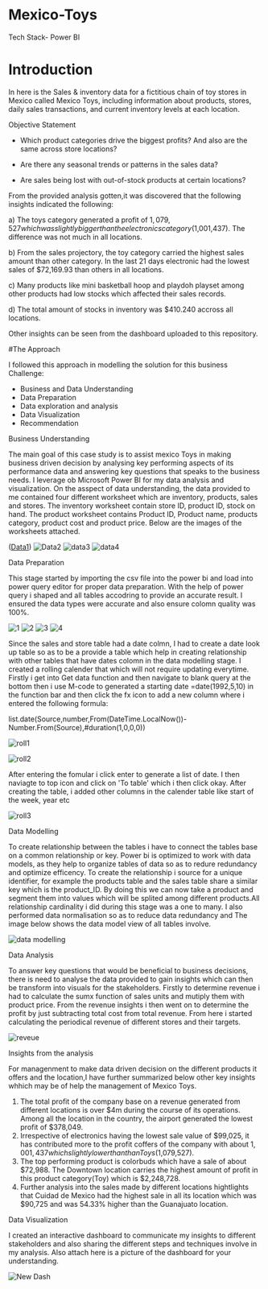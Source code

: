 # Mexico-Toys
Tech Stack- Power BI

# Introduction

In here is the Sales & inventory data for a fictitious chain of toy stores in Mexico called Mexico Toys, including information about products, stores, daily sales transactions, and current inventory levels at each location.

Objective Statement

- Which product categories drive the biggest profits? And also are the same across store locations?

- Are there any seasonal trends or patterns in the sales data?

- Are sales being lost with out-of-stock products at certain locations?

From the provided analysis gotten,it was discovered that the following insights indicated the following:

a) The toys category generated a profit of $1,079,527 which was slightly bigger than the electronics category($1,001,437). The difference was not much in all locations. 

b) From the sales projectory, the toy category carried the highest sales amount than other category. In the last 21 days electronic had the lowest sales of $72,169.93 than others in all locations.

c) Many products like mini basketball hoop and  playdoh playset among other products had low stocks which affected their sales records.

d) The total amount of stocks in inventory was $410.240 accross all locations. 

Other insights can be seen from the dashboard uploaded to this repository.



#The Approach

I followed this approach in modelling the solution for this business Challenge:

- Business and Data Understanding 
- Data Preparation
- Data exploration and analysis
- Data Visualization 
- Recommendation

Business Understanding

The main goal of this case study is to assist mexico Toys in making business driven decision by analysing key performing aspects of its performance data and answering key questions that speaks to the business needs.  I leverage ob Microsoft Power BI for my data analysis and visualization.
On the asspect of data understanding, the data provided to me contained four different worksheet which are inventory, products, sales and stores. The inventory worksheet contain store ID, product ID, stock on hand. The product worksheet contains Product ID, Product name, products category, product cost and product price. Below are the images of the worksheets attached.

([Data1](https://user-images.githubusercontent.com/62305424/158242402-ffec39eb-e3b9-4e36-a1a9-8daf5f9f0f88.PNG))
![Data2](https://user-images.githubusercontent.com/62305424/158242578-f2fe7b5b-3eb4-49a6-a791-da416302286e.PNG)
![data3](https://user-images.githubusercontent.com/62305424/158242616-9e4bc601-7bab-4a50-a12c-fd49a3e1b58e.PNG)
![data4](https://user-images.githubusercontent.com/62305424/158242685-f3208e9b-1156-46bd-92a0-748ca903dc5b.PNG)


Data Preparation

This stage started by importing the csv file into the power bi and load into power query editor for proper data preparation. With the help of power query i shaped and all tables accodring to provide an accurate result. I ensured the data types were accurate and also ensure colomn quality was 100%. 

![1](https://user-images.githubusercontent.com/62305424/158252444-0ed8d373-1493-4e70-b398-b33fc3d4a280.PNG)
![2](https://user-images.githubusercontent.com/62305424/158252476-f848b649-04cc-4971-b224-443363705d18.PNG)
![3](https://user-images.githubusercontent.com/62305424/158252499-e86bea2d-fa09-420d-94c3-c8eecd579350.PNG)
![4](https://user-images.githubusercontent.com/62305424/158252518-089a6c7c-98a4-4de2-b5fb-338e274def47.PNG)


Since the sales and store table had a date colmn, I had to create a date look up table so as to be a provide a table which help in creating relationship with other tables that have dates colomn in the data modelling stage. I created a rolling calender that which will not require updating everytime. Firstly i get into Get data function and then navigate to blank query at the bottom then i use M-code to generated a starting date =date(1992,5,10) in the function bar and then click the fx icon to add a new column where i entered the following formula:

list.date(Source,number,From(DateTime.LocalNow())-Number.From(Source),#duration(1,0,0,0))

![roll1](https://user-images.githubusercontent.com/62305424/158252654-a84627f2-c168-4add-a1ba-4c359090e6b5.PNG)

![roll2](https://user-images.githubusercontent.com/62305424/158252672-2c5e14f4-2a38-4bad-8899-67680d2634f4.PNG)



After entering the fomular i click enter to generate a list of date. I then naviagte to top icon and click on 'To table' which i then click okay. After creating the table, i added other columns in the calender table like start of the week, year etc

![roll3](https://user-images.githubusercontent.com/62305424/158253040-24be6965-6836-411b-b30d-f44a0dd48bb9.PNG)


Data Modelling

To create relationship between the tables i have to connect the tables base on a common relationship or key. Power bi is optimized to work with data models, as they help to organize tables of data so as to redure redundancy and optimize efficency. To create the relationship i source for a unique identifier, for example the products table and the sales table share a similar key which is the product_ID. By doing this we can now take a product and segment them into values which will be splited among different products.All relationship cardinality i did during this stage was a one to many. I also performed data normalisation so as to reduce data redundancy and  The image below shows the data model view of all tables involve.

![data modelling](https://user-images.githubusercontent.com/62305424/158258316-99e6095b-2320-44ba-adff-d4482460692d.PNG)

Data Analysis 

To answer key questions that would be beneficial to business decisions, there is need to analyse the data provided to gain insights which can then be transform into visuals for the stakeholders. Firstly to determine revenue i had to calculate the sumx function of sales units and mutiply them with product price. From the revenue insights i then went on to determine the profit by just subtracting total cost from total revenue. From here i started calculating the periodical revenue of different stores and their targets.

![reveue](https://user-images.githubusercontent.com/62305424/158261627-3f023c34-6b83-47c0-9f00-023765ec1e0f.PNG)

Insights from the analysis

For managenment to make data driven decision  on the different products it offers and the location,I have further summarized below other key insights whhich may be of help the management of Mexico Toys.

1. The total profit of the company base on a revenue generated from different locations is over $4m during the course of its operations. Among all the location in the country, the airport generated the lowest profit of $378,049. 
2. Irrespective of electronics having the lowest sale value of $99,025, it has contributed more to the profit coffers of the company with about $1,001,437 which slightly lower than than Toys($1,079,527).
3. The top performing product is colorbuds which have a sale of about $72,988. The Downtown location carries the highest amount of profit in this product category(Toy) which is $2,248,728. 
4. Further analysis into the sales made by different locations hightlights that Cuidad de Mexico had the highest sale in all its location which was $90,725 and was 54.33% higher than the Guanajuato location.

Data Visualization

I created an interactive dashboard to communicate my insights to different stakeholders and also sharing the different steps and techniques involve in my analysis. 
Also attach here is a picture of the dashboard for your understanding.

![New Dash](https://user-images.githubusercontent.com/62305424/159176944-e15bc02f-99d7-4b44-90b5-b3884829e1f9.PNG)




